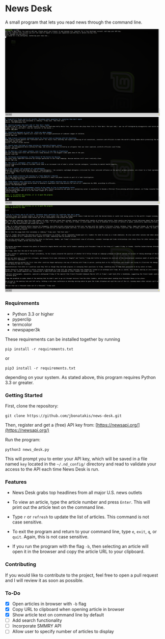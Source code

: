 # News Desk

A small program that lets you read news through the command line.

![news-desk](https://raw.githubusercontent.com/jbonatakis/news-desk/master/images/news-desk-6-9-2018-1.png)
![news-desk](https://raw.githubusercontent.com/jbonatakis/news-desk/master/images/news-desk-6-9-2018-2.png)
![news-desk](https://raw.githubusercontent.com/jbonatakis/news-desk/master/images/news-desk-6-9-2018-3.png)


### Requirements

* Python 3.3 or higher
* pyperclip 
* termcolor
* newspaper3k

These requirements can be installed together by running 

`pip install -r requirements.txt`

or 

`pip3 install -r requirements.txt` 

depending on your system. As stated above, this program requires Python 3.3 or greater.

### Getting Started

First, clone the repository:

`git clone https://github.com/jbonatakis/news-desk.git`

Then, register and get a (free) API key from: [https://newsapi.org/](https://newsapi.org/)

Run the program:

`python3 news_desk.py`

This will prompt you to enter your API key, which will be saved in a file named `key` located in the `~/.nd_config/` directory and read to validate your access to the API each time News Desk is run.

### Features

* News Desk grabs top headlines from all major U.S. news outlets
* To view an article, type the article number and press `Enter`. This will print out the article text on the command line.
* Type `r` or `refresh` to update the list of articles. This command is not case sensitive.
* To exit the program and return to your command line, type `e`, `exit`, `q`, or `quit`. Again, this is not case sensitive.

* If you run the program with the flag `-b`, then selecting an article will open it in the browser and copy the article URL to your clipboard.

### Contributing

If you would like to contribute to the project, feel free to open a pull request and I will review it as soon as possible.

### To-Do

- [x] Open articles in browser with `-b` flag
- [x] Copy URL to clipboard when opening article in browser
- [x] Show article text on command line by default
- [ ] Add search functionality
- [ ] Incorporate SMMRY API
- [ ] Allow user to specify number of articles to display